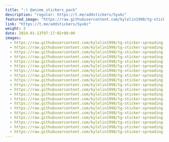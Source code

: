 ```yaml
---
title: ":) @anime_stickers_pack"
description: "regular: https://t.me/addstickers/Syukc"
featured_image: "https://raw.githubusercontent.com/kylelin1998/tg-sticker-spreading-worldwide-images/main/img/2aa881be-75c2-4ebe-a40c-2317bf40ceef.jpg"
link: "https://t.me/addstickers/Syukc"
weight: 3
date: 2024-01-13T07:17:02+08:00
images:
  - https://raw.githubusercontent.com/kylelin1998/tg-sticker-spreading-worldwide-images/main/img/2aa881be-75c2-4ebe-a40c-2317bf40ceef.jpg
  - https://raw.githubusercontent.com/kylelin1998/tg-sticker-spreading-worldwide-images/main/img/aef3347d-3953-45c9-89ea-abf3c284553d.jpg
  - https://raw.githubusercontent.com/kylelin1998/tg-sticker-spreading-worldwide-images/main/img/3a099ab3-4cf6-4ec8-9c55-bfb33cc7c2e7.jpg
  - https://raw.githubusercontent.com/kylelin1998/tg-sticker-spreading-worldwide-images/main/img/d2259c3d-850d-48fc-bd0a-57b16fec5324.jpg
  - https://raw.githubusercontent.com/kylelin1998/tg-sticker-spreading-worldwide-images/main/img/87f575c4-a162-43ac-bf54-7c7f984efe6c.jpg
  - https://raw.githubusercontent.com/kylelin1998/tg-sticker-spreading-worldwide-images/main/img/aa94e6b1-e3f5-428d-8f68-22402d07c18a.jpg
  - https://raw.githubusercontent.com/kylelin1998/tg-sticker-spreading-worldwide-images/main/img/d2776a4b-e4a5-47d9-b377-22dbd57726df.jpg
  - https://raw.githubusercontent.com/kylelin1998/tg-sticker-spreading-worldwide-images/main/img/841b9aaa-4bcb-4146-a8ed-f055446d22e1.jpg
  - https://raw.githubusercontent.com/kylelin1998/tg-sticker-spreading-worldwide-images/main/img/d6679d68-f00a-4285-9a53-65112ba91dbe.jpg
  - https://raw.githubusercontent.com/kylelin1998/tg-sticker-spreading-worldwide-images/main/img/a4d7a499-3f6e-40fd-8001-2bb81c5f3d24.jpg
  - https://raw.githubusercontent.com/kylelin1998/tg-sticker-spreading-worldwide-images/main/img/712cb280-a663-4686-b29c-ecf159c72e0d.jpg
  - https://raw.githubusercontent.com/kylelin1998/tg-sticker-spreading-worldwide-images/main/img/a340005f-b18a-49e4-971a-1599e5501565.jpg
  - https://raw.githubusercontent.com/kylelin1998/tg-sticker-spreading-worldwide-images/main/img/799ec4e6-f5ce-4637-9c1c-8ca20cec8367.jpg
  - https://raw.githubusercontent.com/kylelin1998/tg-sticker-spreading-worldwide-images/main/img/9a62ff2d-9ece-41fe-bacc-a244b560cc6f.jpg
  - https://raw.githubusercontent.com/kylelin1998/tg-sticker-spreading-worldwide-images/main/img/5c7f14d3-63c9-403d-88df-9931a68a0a9d.jpg
  - https://raw.githubusercontent.com/kylelin1998/tg-sticker-spreading-worldwide-images/main/img/76e44dd5-2e18-42d0-8ec3-d0453cc55fa8.jpg
  - https://raw.githubusercontent.com/kylelin1998/tg-sticker-spreading-worldwide-images/main/img/c47212e9-a538-410e-9d2b-5a9e1401dc3c.jpg
  - https://raw.githubusercontent.com/kylelin1998/tg-sticker-spreading-worldwide-images/main/img/6b2dfa62-8cf7-4f7b-b130-7ea9e011ff0b.jpg
  - https://raw.githubusercontent.com/kylelin1998/tg-sticker-spreading-worldwide-images/main/img/34cffb7f-dceb-4ffd-b0c7-150475dd63ad.jpg
  - https://raw.githubusercontent.com/kylelin1998/tg-sticker-spreading-worldwide-images/main/img/4704f80a-7a3d-4959-bf4a-c2451197954f.jpg
---
```

